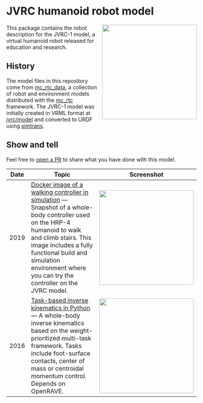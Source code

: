 # JVRC humanoid robot model

<img src="https://scaron.info/images/jvrc1-model.png" width="250" align="right" />

This package contains the robot description for the JVRC-1 model, a virtual humanoid robot released for education and research.

## History

The model files in this repository come from [mc\_rtc\_data](https://github.com/jrl-umi3218/mc_rtc_data), a collection of robot and environment models distributed with the [mc\_rtc](https://jrl-umi3218.github.io/mc_rtc/) framework. The JVRC-1 model was initially created in VRML format at [jvrc/model](https://github.com/jvrc/model) and converted to URDF using [simtrans](https://github.com/fkanehiro/simtrans).

## Show and tell

Feel free to [open a PR](https://github.com/stephane-caron/jvrc_description/pulls) to share what you have done with this model.

| Date | Topic | Screenshot |
|------|-------|------------|
| 2019 | [Docker image of a walking controller in simulation](https://hub.docker.com/r/stephanecaron/lipm_walking_controller) — Snapshot of a whole-body controller used on the HRP-4 humanoid to walk and climb stairs. This image includes a fully functional build and simulation environment where you can try the controller on the JVRC model.  | <img src="https://user-images.githubusercontent.com/1189580/69481155-04de3500-0e52-11ea-91cc-02d05d504ffa.png" width="250"> |
| 2016 | [Task-based inverse kinematics in Python](https://scaron.info/robot-locomotion/inverse-kinematics.html) — A whole-body inverse kinematics based on the weight-prioritized multi-task framework. Tasks include foot-surface contacts, center of mass or centroidal momentum control. Depends on OpenRAVE. | <img src="https://scaron.info/images/weighted-issue.png" width="250"> |
